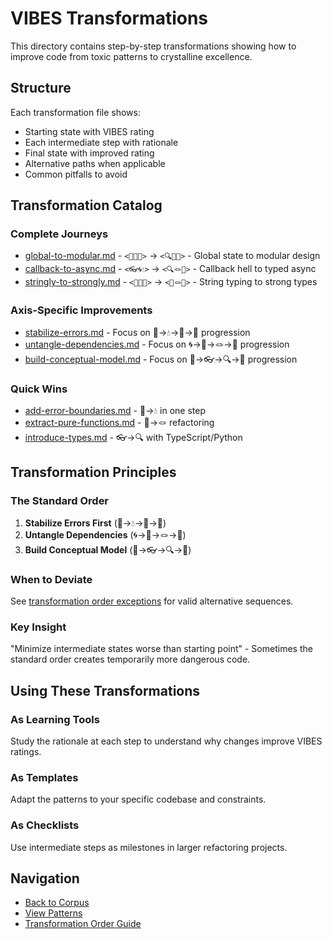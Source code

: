 # VIBES Transformations

This directory contains step-by-step transformations showing how to improve code from toxic patterns to crystalline excellence.

## Structure

Each transformation file shows:
- Starting state with VIBES rating
- Each intermediate step with rationale
- Final state with improved rating
- Alternative paths when applicable
- Common pitfalls to avoid

## Transformation Catalog

### Complete Journeys
- [global-to-modular.md](./global-to-modular.md) - `<🙈🌀🌊>` → `<🔍🎀🧊>` - Global state to modular design
- [callback-to-async.md](./callback-to-async.md) - `<👓🌀💧>` → `<🔍🪢💠>` - Callback hell to typed async
- [stringly-to-strongly.md](./stringly-to-strongly.md) - `<🙈🧶🌊>` → `<🔬🪢💠>` - String typing to strong types

### Axis-Specific Improvements
- [stabilize-errors.md](./stabilize-errors.md) - Focus on 🌊→💧→🧊→💠 progression
- [untangle-dependencies.md](./untangle-dependencies.md) - Focus on 🌀→🧶→🪢→🎀 progression
- [build-conceptual-model.md](./build-conceptual-model.md) - Focus on 🙈→👓→🔍→🔬 progression

### Quick Wins
- [add-error-boundaries.md](./add-error-boundaries.md) - 🌊→💧 in one step
- [extract-pure-functions.md](./extract-pure-functions.md) - 🧶→🪢 refactoring
- [introduce-types.md](./introduce-types.md) - 👓→🔍 with TypeScript/Python

## Transformation Principles

### The Standard Order
1. **Stabilize Errors First** (🌊→💧→🧊→💠)
2. **Untangle Dependencies** (🌀→🧶→🪢→🎀)
3. **Build Conceptual Model** (🙈→👓→🔍→🔬)

### When to Deviate
See [transformation order exceptions](../guides/transformation-order.md#exceptions) for valid alternative sequences.

### Key Insight
"Minimize intermediate states worse than starting point" - Sometimes the standard order creates temporarily more dangerous code.

## Using These Transformations

### As Learning Tools
Study the rationale at each step to understand why changes improve VIBES ratings.

### As Templates
Adapt the patterns to your specific codebase and constraints.

### As Checklists
Use intermediate steps as milestones in larger refactoring projects.

## Navigation

- [Back to Corpus](../README.md)
- [View Patterns](../patterns/)
- [Transformation Order Guide](../../guides/transformation-order.md)
